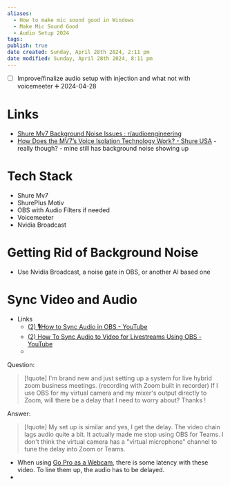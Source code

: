 ```yaml
---
aliases:
  - How to make mic sound good in Windows
  - Make Mic Sound Good
  - Audio Setup 2024
tags: 
publish: true
date created: Sunday, April 28th 2024, 2:11 pm
date modified: Sunday, April 28th 2024, 8:11 pm
---
```


- [ ] Improve/finalize audio setup with injection and what not with voicemeeter ➕ 2024-04-28
# Links
- [Shure Mv7 Background Noise Issues : r/audioengineering](https://www.reddit.com/r/audioengineering/comments/s3mglp/shure_mv7_background_noise_issues/)
- [How Does the MV7’s Voice Isolation Technology Work? - Shure USA](https://www.shure.com/en-US/performance-production/louder/how-does-the-mv7-s-voice-isolation-technology-work) - really though? - mine still has background noise showing up
# Tech Stack
- Shure Mv7
- ShurePlus Motiv
- OBS with Audio Filters if needed
- Voicemeeter
- Nvidia Broadcast
# Getting Rid of Background Noise
- Use Nvidia Broadcast, a noise gate in OBS, or another AI based one
# Sync Video and Audio
- Links
	- [(2) 🎙️How to Sync Audio in OBS - YouTube](https://www.youtube.com/watch?v=xM7bJQb3rK0) 
	- [(2) How To Sync Audio to Video for Livestreams Using OBS - YouTube](https://www.youtube.com/watch?v=ZkYr1e9xTcE) 
	- 

Question:
> [!quote] I'm brand new and just setting up a system for live hybrid zoom business meetings. (recording with Zoom built in recorder) If I use OBS for my virtual camera and my mixer's output directly to Zoom, will there be a delay that I need to worry about? Thanks !

Answer:
> [!quote] My set up is similar and yes, I get the delay. The video chain lags audio quite a bit. It actually made me stop using OBS for Teams. I don't think the virtual camera has a "virtual microphone" channel to tune the delay into Zoom or Teams.

- When using [Go Pro as a Webcam](../../⬇%20INBOX,%20DROPZONE/Go%20Pro%20as%20a%20Webcam.md), there is some latency with these video.  To line them up, the audio has to be delayed.
- 